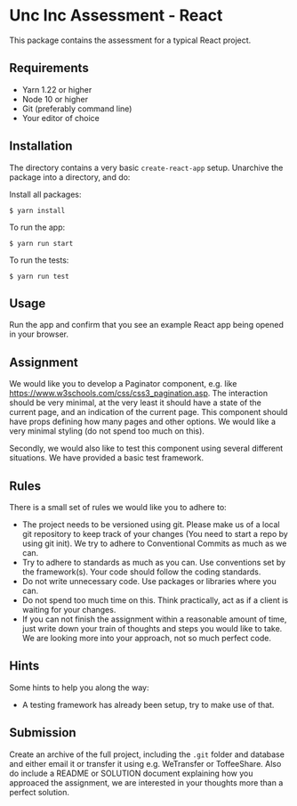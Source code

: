 # Unc Inc Assessment - React

This package contains the assessment for a typical React project.

## Requirements

- Yarn 1.22 or higher
- Node 10 or higher
- Git (preferably command line)
- Your editor of choice

## Installation

The directory contains a very basic `create-react-app` setup. Unarchive the package into a directory, and do:

Install all packages:
```
$ yarn install
```

To run the app:
```
$ yarn run start
```

To run the tests:
```
$ yarn run test
```

## Usage

Run the app and confirm that you see an example React app being opened in your browser.

## Assignment

We would like you to develop a Paginator component, e.g. like https://www.w3schools.com/css/css3_pagination.asp. The interaction should be very minimal, at the very least it should have a state of the current page, and an indication of the current page. This component should have props defining how many pages and other options. We would like a very minimal styling (do not spend too much on this).

Secondly, we would also like to test this component using several different situations. We have provided a basic test framework.

## Rules

There is a small set of rules we would like you to adhere to:

- The project needs to be versioned using git. Please make us of a local git repository to keep track of your changes (You need to start a repo by using git init). We try to adhere to Conventional Commits as much as we can.
- Try to adhere to standards as much as you can. Use conventions set by the framework(s). Your code should follow the coding standards.
- Do not write unnecessary code. Use packages or libraries where you can.
- Do not spend too much time on this. Think practically, act as if a client is waiting for your changes.
- If you can not finish the assignment within a reasonable amount of time, just write down your train of thoughts and steps you would like to take. We are looking more into your approach, not so much perfect code.

## Hints

Some hints to help you along the way:

- A testing framework has already been setup, try to make use of that.

## Submission

Create an archive of the full project, including the `.git` folder and database and either email it or transfer it using e.g. WeTransfer or ToffeeShare.
Also do include a README or SOLUTION document explaining how you approaced the assignment, we are interested in your thoughts more than a perfect solution. 
